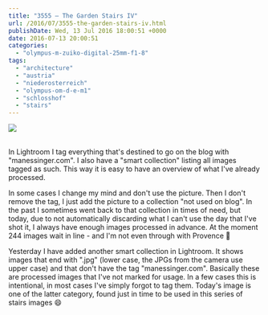 ```yaml
---
title: "3555 – The Garden Stairs IV"
url: /2016/07/3555-the-garden-stairs-iv.html
publishDate: Wed, 13 Jul 2016 18:00:51 +0000
date: 2016-07-13 20:00:51
categories: 
  - "olympus-m-zuiko-digital-25mm-f1-8"
tags: 
  - "architecture"
  - "austria"
  - "niederosterreich"
  - "olympus-om-d-e-m1"
  - "schlosshof"
  - "stairs"
---
```

<div class="container">
<div class="center"><a target="_blank" href="https://d25zfm9zpd7gm5.cloudfront.net/1200x1200/2016/20160327_111820_lr.jpg"><img class="webfeedsFeaturedVisual" src="https://d25zfm9zpd7gm5.cloudfront.net/0600x0600/2016/20160327_111820_lr.jpg" /></a></div>
</div>
<br />

In Lightroom I tag everything that's destined to go on the blog with "manessinger.com". I also have a "smart collection" listing all images tagged as such. This way it is easy to have an overview of what I've already processed. 

In some cases I change my mind and don't use the picture. Then I don't remove the tag, I just add the picture to a collection "not used on blog". In the past I sometimes went back to that collection in times of need, but today, due to not automatically discarding what I can't use the day that I've shot it, I always have enough images processed in advance. At the moment 244 images wait in line - and I'm not even through with Provence 🙂

Yesterday I have added another smart collection in Lightroom. It shows images that end with ".jpg" (lower case, the JPGs from the camera use upper case) and that don't have the tag "manessinger.com". Basically these are processed images that I've not marked for usage. In a few cases this is intentional, in most cases I've simply forgot to tag them. Today's image is one of the latter category, found just in time to be used in this series of stairs images 😄
